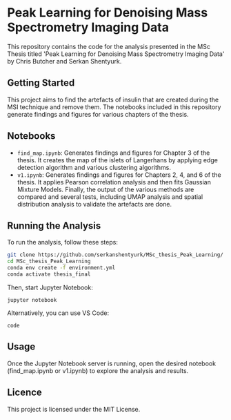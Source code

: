 # Peak Learning for Denoising Mass Spectrometry Imaging Data

This repository contains the code for the analysis presented in the MSc Thesis titled 'Peak Learning for Denoising Mass Spectrometry Imaging Data' by Chris Butcher and Serkan Shentyurk.

## Getting Started

This project aims to find the artefacts of insulin that are created during the MSI technique and remove them. The notebooks included in this repository generate findings and figures for various chapters of the thesis.

## Notebooks

- `find_map.ipynb`: Generates findings and figures for Chapter 3 of the thesis. It creates the map of the islets of Langerhans by applying edge detection algorithm and various clustering algorithms.
- `v1.ipynb`: Generates findings and figures for Chapters 2, 4, and 6 of the thesis. It applies Pearson correlation analysis and then fits Gaussian Mixture Models. Finally, the output of the various methods are compared and several tests, including UMAP analysis and spatial distribution analysis to validate the artefacts are done.

## Running the Analysis

To run the analysis, follow these steps:

```bash
git clone https://github.com/serkanshentyurk/MSc_thesis_Peak_Learning/
cd MSc_thesis_Peak_Learning
conda env create -f environment.yml
conda activate thesis_final
```
Then, start Jupyter Notebook:
```
jupyter notebook
```
Alternatively, you can use VS Code:
```
code
```

## Usage

Once the Jupyter Notebook server is running, open the desired notebook (find_map.ipynb or v1.ipynb) to explore the analysis and results.

## Licence 

This project is licensed under the MIT License.

